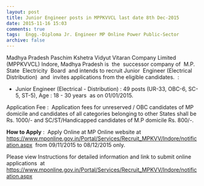 ```yaml
---
layout: post
title: Junior Engineer posts in MPPKVVCL last date 8th Dec-2015   
date: 2015-11-16 15:03
comments: true
tags:  Engg.-Diploma Jr. Engineer MP Online Power Public-Sector 
archive: false
---
```

Madhya Pradesh Paschim Kshetra Vidyut Vitaran Company Limited (MPPKVVCL) Indore, Madhya Pradesh is  the  successor company of  M.P. State  Electricity  Board  and intends to recruit Junior  Engineer (Electrical Distribution)  and  invites applications from the eligible candidates.  : 



- Junior Engineer (Electrical - Distribution) : 49 posts (UR-33, OBC-6, SC-5, ST-5), Age : 18 - 30 years  as on 01/01/2015. 



Application Fee :  Application fees for unreserved / OBC candidates of MP domicile and candidates of all categories belonging to other States shall be Rs. 1000/- and SC/ST/Handicapped candidates of M.P domicile Rs. 800/-. 

**How to Apply** :  Apply Online at MP Online website at <https://www.mponline.gov.in/Portal/Services/Recruit_MPKVV/Indore/notification.aspx>   from 09/11/2015 to 08/12/2015 only.

Please view Instructions for detailed information and link to submit online applications  at <https://www.mponline.gov.in/Portal/Services/Recruit_MPKVV/Indore/notification.aspx>



